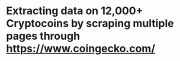 # Extracting data on 12,000+ Cryptocoins by scraping multiple pages through https://www.coingecko.com/
